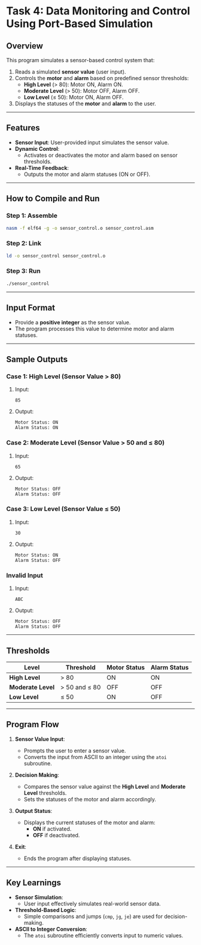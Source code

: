 # **Task 4: Data Monitoring and Control Using Port-Based Simulation**

## **Overview**
This program simulates a sensor-based control system that:
1. Reads a simulated **sensor value** (user input).
2. Controls the **motor** and **alarm** based on predefined sensor thresholds:
   - **High Level** (> 80): Motor ON, Alarm ON.
   - **Moderate Level** (> 50): Motor OFF, Alarm OFF.
   - **Low Level** (≤ 50): Motor ON, Alarm OFF.
3. Displays the statuses of the **motor** and **alarm** to the user.

---

## **Features**
- **Sensor Input**: User-provided input simulates the sensor value.
- **Dynamic Control**:
  - Activates or deactivates the motor and alarm based on sensor thresholds.
- **Real-Time Feedback**:
  - Outputs the motor and alarm statuses (ON or OFF).

---

## **How to Compile and Run**

### **Step 1: Assemble**
```bash
nasm -f elf64 -g -o sensor_control.o sensor_control.asm
```

### **Step 2: Link**
```bash
ld -o sensor_control sensor_control.o
```

### **Step 3: Run**
```bash
./sensor_control
```

---

## **Input Format**
- Provide a **positive integer** as the sensor value.
- The program processes this value to determine motor and alarm statuses.

---

## **Sample Outputs**

### **Case 1: High Level (Sensor Value > 80)**
1. Input:
   ```
   85
   ```
2. Output:
   ```
   Motor Status: ON
   Alarm Status: ON
   ```

### **Case 2: Moderate Level (Sensor Value > 50 and ≤ 80)**
1. Input:
   ```
   65
   ```
2. Output:
   ```
   Motor Status: OFF
   Alarm Status: OFF
   ```

### **Case 3: Low Level (Sensor Value ≤ 50)**
1. Input:
   ```
   30
   ```
2. Output:
   ```
   Motor Status: ON
   Alarm Status: OFF
   ```

### **Invalid Input**
1. Input:
   ```
   ABC
   ```
2. Output:
   ```
   Motor Status: OFF
   Alarm Status: OFF
   ```

---

## **Thresholds**
| **Level**          | **Threshold** | **Motor Status** | **Alarm Status** |
|---------------------|---------------|------------------|------------------|
| **High Level**      | > 80          | ON               | ON               |
| **Moderate Level**  | > 50 and ≤ 80 | OFF              | OFF              |
| **Low Level**       | ≤ 50          | ON               | OFF              |

---

## **Program Flow**

1. **Sensor Value Input**:
   - Prompts the user to enter a sensor value.
   - Converts the input from ASCII to an integer using the `atoi` subroutine.

2. **Decision Making**:
   - Compares the sensor value against the **High Level** and **Moderate Level** thresholds.
   - Sets the statuses of the motor and alarm accordingly.

3. **Output Status**:
   - Displays the current statuses of the motor and alarm:
     - **ON** if activated.
     - **OFF** if deactivated.

4. **Exit**:
   - Ends the program after displaying statuses.

---

## **Key Learnings**
- **Sensor Simulation**:
  - User input effectively simulates real-world sensor data.
- **Threshold-Based Logic**:
  - Simple comparisons and jumps (`cmp`, `jg`, `je`) are used for decision-making.
- **ASCII to Integer Conversion**:
  - The `atoi` subroutine efficiently converts input to numeric values.
